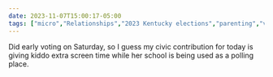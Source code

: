 ```yaml
---
date: 2023-11-07T15:00:17-05:00
tags: ["micro","Relationships","2023 Kentucky elections","parenting","voting"]
---
```

Did early voting on Saturday, so I guess my civic contribution for today is giving kiddo extra screen time while her school is being used as a polling place.